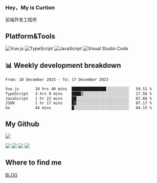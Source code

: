### Hey，My is Curtion
前端开发工程师
## Platform&Tools

![Vue.js](https://img.shields.io/badge/-Vue.js-4FC08D?style=flat-square&logo=Vue.js&logoColor=white)
![TypeScript](https://img.shields.io/badge/-TypeScript-007ACC?style=flat-square&logo=typescript&logoColor=white)
![JavaScript](https://img.shields.io/badge/-JavaScript-F7DF1E?style=flat-square&logo=javascript&logoColor=black)
![Visual Studio Code](https://img.shields.io/badge/-VSCode-007ACC?style=flat-square&logo=Visual-Studio-Code&logoColor=white)

## 📊 Weekly development breakdown

<!--START_SECTION:waka-->

```txt
From: 10 December 2023 - To: 17 December 2023

Vue.js       10 hrs 40 mins  ███████████████░░░░░░░░░░   59.51 %
TypeScript   3 hrs 9 mins    ████▒░░░░░░░░░░░░░░░░░░░░   17.56 %
JavaScript   1 hr 22 mins    ██░░░░░░░░░░░░░░░░░░░░░░░   07.66 %
JSON         1 hr 17 mins    █▓░░░░░░░░░░░░░░░░░░░░░░░   07.17 %
Go           44 mins         █░░░░░░░░░░░░░░░░░░░░░░░░   04.15 %
```

<!--END_SECTION:waka-->

## My Github

![](http://github-profile-summary-cards.vercel.app/api/cards/profile-details?username=curtion&theme=nord_bright)

![](http://github-profile-summary-cards.vercel.app/api/cards/stats?username=curtion&theme=nord_bright)
![](http://github-profile-summary-cards.vercel.app/api/cards/productive-time?username=curtion&theme=nord_bright&utcOffset=8)
![](http://github-profile-summary-cards.vercel.app/api/cards/repos-per-language?username=curtion&theme=nord_bright)
![](http://github-profile-summary-cards.vercel.app/api/cards/most-commit-language?username=curtion&theme=nord_bright)

## Where to find me

[BLOG](https://blog.3gxk.net)
